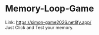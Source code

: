 # Memory-Loop-Game
Link: https://simon-game2026.netlify.app/ </br>
Just Click and Test your memory.
